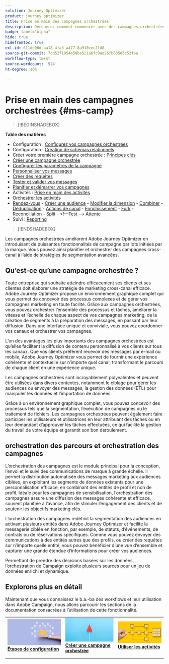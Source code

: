 ```yaml
---
solution: Journey Optimizer
product: journey optimizer
title: Prise en main des campagnes orchestrées
description: Découvrez comment commencer avec des campagnes orchestrées
badge: label="Alpha"
hide: true
hidefromtoc: true
exl-id: 611dd06d-aa18-4fa3-a477-8a910cec21d8
source-git-commit: 7cd52f1954e50be521a6fc9ae26fb63586c53faa
workflow-type: tm+mt
source-wordcount: '524'
ht-degree: 16%

---
```


# Prise en main des campagnes orchestrées {#ms-camp}

>[!BEGINSHADEBOX]

**Table des matières**

* Configuration : [Configurez vos campagnes orchestrées](gs-campaign-config.md)
* Configuration : [ Création de schémas relationnels ](ms-schemas.md)
* Créer votre première campagne orchestrée : [Principes clés](gs-campaign-creation.md)
* [Créer une campagne orchestrée](create-ms-campaign.md)
* [Configurer les paramètres de la campagne](ms-campaign-settings.md)
* [Personnaliser vos messages](ms-personalization.md)
* [Créer des requêtes](ms-query-modeler.md)
* [Tester et valider vos messages](ms-proofs.md)
* [Planifier et démarrer vos campagnes](start-monitor-campaigns.md)
* Activités : [Prise en main des activités](activities/about-activities.md)
* [Orchestrer les activités](orchestrate-activities.md)
* [Rendez-vous](activities/and-join.md) - [Créer une audience](activities/build-audience.md) - [Modifier la dimension](activities/change-dimension.md) - [Combiner](activities/combine.md) - [Déduplication](activities/deduplication.md) - [Actions de canal](activities/channels.md) - [Enrichissement](activities/enrichment.md) - [Fork](activities/fork.md) - [Reconciliation](activities/reconciliation.md) - [Split](activities/split.md) - &lt;!—[Test](activities/test.md) —> [Attente](activities/wait.md)
* Suivi : [Reporting](reporting-campaigns.md)

>[!ENDSHADEBOX]

Les campagnes orchestrées améliorent Adobe Journey Optimizer en introduisant de puissantes fonctionnalités de campagne par lots initiées par la marque. Vous pouvez ainsi planifier et orchestrer des campagnes cross-canal à l’aide de stratégies de segmentation avancées.

## Qu’est-ce qu’une campagne orchestrée ?

Toute entreprise qui souhaite atteindre efficacement ses clients et ses clientes doit élaborer une stratégie de marketing cross-canal efficace. Adobe Journey Optimizer propose un environnement graphique complet qui vous permet de concevoir des processus complexes et de gérer vos campagnes marketing en toute facilité. Grâce aux campagnes orchestrées, vous pouvez orchestrer l’ensemble des processus et tâches, améliorer la vitesse et l’échelle de chaque aspect de vos campagnes marketing, de la création de segments à la préparation des messages, en passant par leur diffusion. Dans une interface unique et conviviale, vous pouvez coordonner vos canaux et orchestrer vos campagnes.

L’un des avantages les plus importants des campagnes orchestrées est qu’elles facilitent la diffusion de contenu personnalisé à vos clients sur tous les canaux. Que vos clients préfèrent recevoir des messages par e-mail ou mobile, Adobe Journey Optimizer vous permet de fournir une expérience cohérente et contextuelle sur n’importe quel canal, transformant le parcours de chaque client en une expérience unique.

Les campagnes orchestrées sont incroyablement polyvalentes et peuvent être utilisées dans divers contextes, notamment le ciblage pour gérer les audiences ou envoyer des messages, la gestion des données (ETL) pour manipuler les données et l’importation de données.

Grâce à un environnement graphique complet, vous pouvez concevoir des processus tels que la segmentation, l’exécution de campagnes ou le traitement de fichiers. Les campagnes orchestrées peuvent également faire participer les utilisateurs et utilisatrices en leur attribuant des tâches ou en leur demandant d’approuver les tâches effectuées, ce qui facilite la gestion du travail de votre équipe et garantit son bon déroulement.


## orchestration des parcours et orchestration des campagnes

L’orchestration des campagnes est le module principal pour la conception, l’envoi et le suivi des communications de marque à grande échelle. Il permet la distribution automatisée des messages marketing aux audiences ciblées, en exploitant les segments de données existants pour une personnalisation efficace, en combinant des entités de profil et non de profil. Idéale pour les campagnes de sensibilisation, l’orchestration des campagnes assure une diffusion des messages cohérente et efficace, souvent planifiée à l’avance, afin de stimuler l’engagement des clients et de soutenir les objectifs marketing clés.

L’orchestration des campagnes redéfinit la segmentation des audiences en activant plusieurs entités dans Adobe Journey Optimizer et facilite la messagerie ciblée en fonction, par exemple, de statuts, d’événements, de contrats ou de réservations spécifiques. Comme vous pouvez envoyer des communications à des entités autres que des profils, ou créer des requêtes sur n’importe quelle entité, vous pouvez bénéficier d’une vue d’ensemble et capturer une grande étendue d’informations pour créer vos audiences.

Permettant de prendre des décisions basées sur les données, l’orchestration de Campaign exploite plusieurs sources pour un jeu de données enrichi et dynamique.


## Explorons plus en détail

Maintenant que vous connaissez le b.a.-ba des workflows et leur utilisation dans Adobe Campaign, nous allons parcourir les sections de la documentation consacrées à l’utilisation de cette fonctionnalité.

<table style="table-layout:fixed"><tr style="border: 0;">
<td>
<a href="gs-campaign-creation.md">
<img alt="Accéder et gérer des workflows" src="assets/do-not-localize/workflow-access.jpeg">
</a>
<div>
<a href="gs-campaign-creation.md"><strong>Étapes de configuration</strong></a>
</div>
<p>
</td>
<td>
<a href="create-ms-campaign.md">
<img alt="Lead" src="assets/do-not-localize/workflow-create.jpeg">
</a>
<div><a href="create-ms-campaign.md"><strong>Créer une campagne orchestrée</strong>
</div>
<p>
</td>
<td>
<a href="activities/about-activities.md">
<img alt="Peu fréquent" src="assets/do-not-localize/workflow-activities.jpeg">
</a>
<div>
<a href="activities/about-activities.md"><strong>Utiliser les activités</strong></a>
</div>
<p></td>
</tr></table>
